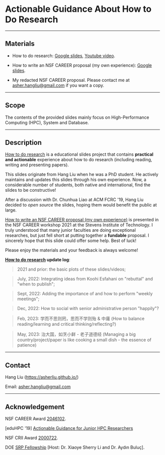 # Actionable Guidance About How to Do Research

---------
Materials
------------------
- How to do research: [Google slides](https://docs.google.com/presentation/d/1fWNPS5Ts2s13T3GFQIo_6H2LEOT1ZVHy-Pu_tDHHp_A/edit#slide=id.p), [Youtube video](https://www.youtube.com/watch?v=g1cUcJ4DOdI&t=2100s).


- How to write an NSF CAREER proposal (my own experience): [Google slides](https://docs.google.com/presentation/d/1WzOPkXaGoS1THQP68rCCX7fxD2QTmpC5QmAWnirmCWI/edit?usp=sharing).

- My redacted NSF CAREER proposal. Please contact me at asher.hangliu@gmail.com if you want a copy. 

-----
Scope
------------------
The contents of the provided slides mainly focus on High-Performance Computing (HPC), System and Database.

-------
Description
---------------

[How to do research](https://docs.google.com/presentation/d/1fWNPS5Ts2s13T3GFQIo_6H2LEOT1ZVHy-Pu_tDHHp_A/edit#slide=id.p) is a educational slides project that contains **practical and actionable** experience about how to do research (including reading, writing and presenting papers). 

This slides originate from Hang Liu when he was a PhD student. He actively maintains and updates this slides through his own experience. Now, a considerable number of students, both native and international, find the slides to be constructive! 

After a discussion with Dr. Chunhua Liao at ACM FCRC '19, Hang Liu decided to *open source* the slides, hoping them would benefit the public at large.


[How to write an NSF CAREER proposal (my own experience)](https://docs.google.com/presentation/d/1WzOPkXaGoS1THQP68rCCX7fxD2QTmpC5QmAWnirmCWI/edit?usp=sharing) is presented in the NSF CAREER workshop 2021 at the Stevens Institute of Technology. I truly understood that many junior faculties are doing exceptional researches, but just fell short at putting together a **fundable** proposal. I sincerely hope that this slide could offer some help. Best of luck!

Please enjoy the materials and your feedback is always welcome!

**[How to do research](https://docs.google.com/presentation/d/1fWNPS5Ts2s13T3GFQIo_6H2LEOT1ZVHy-Pu_tDHHp_A/edit#slide=id.p) update log**:

> 2021 and prior: the basic plots of these slides/videos;

> July, 2022: Integrating ideas from Koohi Esfahani on "rebuttal" and "when to publish";

> Sept, 2022: Adding the importance of and how to perform "weekly meetings";

> Dec, 2022: How to social with senior administrative person "happily"?

> Feb, 2023: 学而不思则罔，思而不学则殆 & 中庸 (How to balance reading/learning and critical thinking/reflecting?)

> May, 2023: 治大国，如烹小鲜 - 老子道德经 (Managing a big country/project/paper is like cooking a small dish - the essence of patience)


------
Contact
------------
Hang Liu (https://asherliu.github.io/)

Email: asher.hangliu@gmail.com


-----
Acknowledgement
-------------
NSF CAREER Award [2046102](https://www.nsf.gov/awardsearch/showAward?AWD_ID=2046102&HistoricalAwards=false).

[eduHPC '19] [Actionable Guidance for Junior HPC Researchers](http://personal.stevens.edu/~hliu77/docs/eduhpc19.pdf)

NSF CRII Award [2000722](https://www.nsf.gov/awardsearch/showAward?AWD_ID=2000722&HistoricalAwards=false).

DOE [SRP Fellowship](https://www.energy.gov/) [Host: Dr. Xiaoye Sherry Li and Dr. Aydın Buluç].

